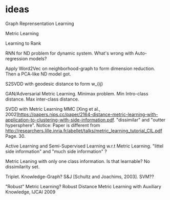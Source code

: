 # ideas
 Graph Reprensentation Learning
 
 Metric Learning
 
 Learning to Rank
 
 RNN for ND problem for dynamic system. What's wrong with Auto-regression models?
 
 Apply Word2Vec on neighborhood-graph to form dimension reduction. Then a PCA-like ND model got.
 
 S2SVDD with geodesic distance to form w_{ij}
 
 GAN/Adversarial Metric Learning. Minimax problem. Min Intro-class distance. Max inter-class distance.
 
 SVDD with Metric Learning MMC [Xing et al., 2002]https://papers.nips.cc/paper/2164-distance-metric-learning-with-application-to-clustering-with-side-information.pdf. "dissimilar" and "outter hypersphere". Notice: Paper is different from http://researchers.lille.inria.fr/abellet/talks/metric_learning_tutorial_CIL.pdf Page. 30.
 
 Active Learning and Semi-Supervised Learning w.r.t Metric Learning. "littel side information" and "much side information" ?
 
 Metric Leaning with only one class information. Is that learnable? No dissimilarity set.
 
 Triplet. Knowledge-Graph? S&J [Schultz and Joachims, 2003]. SVM??
 
 "Robust" Metric Learning? Robust Distance Metric Learning with Auxiliary Knowledge, IJCAI 2009
